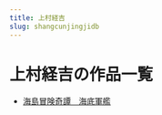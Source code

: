 ```yaml
---
title: 上村経吉
slug: shangcunjingjidb
---
```


# 上村経吉の作品一覧

- [海島冒険奇譚　海底軍艦](haidaomouxianqitanhaidijunjianc8)
